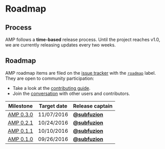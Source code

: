 # Roadmap

## Process

AMP follows a **time-based** release process. Until the project reaches v1.0,
we are currently releasing updates every two weeks.

## Roadmap

AMP roadmap items are filed on the [issue tracker](https://github.com/appcelerator/amp/issues)
with the [`roadmap`](https://github.com/appcelerator/amp/labels/roadmap) label.
They are open to community participation:

* Take a look at the [contributing guide](CONTRIBUTING.md).
* Join the [conversation](../README.md#join-the-conversation) with other users and contributors.

| Milestone          | Target date | Release captain                                |
|--------------------|-------------|------------------------------------------------|
| [AMP 0.3.0][0.3.0] | 11/07/2016  | **[@subfuzion](https://github.com/subfuzion)**
| [AMP 0.2.1][0.2.1] | 10/24/2016  | **[@subfuzion](https://github.com/subfuzion)**
| [AMP 0.1.1][0.1.1] | 10/10/2016  | **[@subfuzion](https://github.com/subfuzion)**
| [AMP 0.1.0][0.1.0] | 09/26/2016  | **[@subfuzion](https://github.com/subfuzion)**



[0.1.0]: https://github.com/appcelerator/amp/milestone/1?closed=1
[0.1.1]: https://github.com/appcelerator/amp/milestone/2?closed=1
[0.2.0]: https://github.com/appcelerator/amp/milestone/3
[0.2.1]: https://github.com/appcelerator/amp/milestone/5
[0.3.0]: https://github.com/appcelerator/amp/milestone/4

